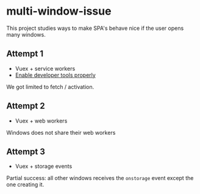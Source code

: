 # multi-window-issue

This project studies ways to make SPA's behave nice if the user opens many
windows.

## Attempt 1

- Vuex + service workers
- [Enable developer tools properly](https://developer.mozilla.org/pt-BR/docs/Web/API/Service_Worker_API/Using_Service_Workers#Developer_tools)

We got limited to fetch / activation.

## Attempt 2

- Vuex + web workers

Windows does not share their web workers

## Attempt 3

- Vuex + storage events

Partial success: all other windows receives the `onstorage` event except the one creating it.
